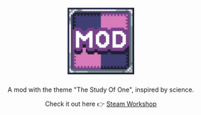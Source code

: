<!-- PROJECT LOGO -->
<br />
<div align="center">
  <a href="https://steamcommunity.com/sharedfiles/filedetails/?id=3408391079">
    <img src="../icon.png" alt="Logo" width="150">
  </a>

  <h3 align="center"></h3>

A mod with the theme "The Study Of One", inspired by science.

Check it out here 👉 [Steam Workshop](https://steamcommunity.com/sharedfiles/filedetails/?id=3491266876)
